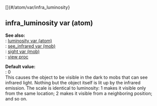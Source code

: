 []{#/atom/var/infra_luminosity}    
## infra_luminosity var (atom)    
**See also:**    
:   [luminosity var (atom)](/ref/atom/var/luminosity)    
:   [see_infrared var (mob)](/ref/mob/var/see_infrared)    
:   [sight var (mob)](/ref/mob/var/sight)    
:   [view proc](/ref/proc/view)    
<!-- -->    
**Default value:**    
:   0    
This causes the object to be visible in the dark to mobs that can see    
infrared light. Nothing but the object itself is lit up by the infrared    
emission. The scale is identical to luminosity: 1 makes it visible only    
from the same location; 2 makes it visible from a neighboring position;    
and so on.  